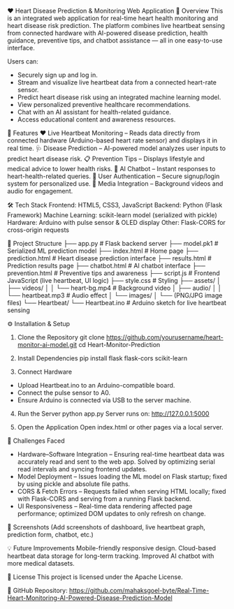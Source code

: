 ❤️ Heart Disease Prediction & Monitoring Web Application
📌 Overview
This is an integrated web application for real-time heart health monitoring and heart disease risk prediction.
The platform combines live heartbeat sensing from connected hardware with AI-powered disease prediction, health guidance, preventive tips, and chatbot assistance — all in one easy-to-use interface.

Users can:
- Securely sign up and log in.
- Stream and visualize live heartbeat data from a connected heart-rate sensor.
- Predict heart disease risk using an integrated machine learning model.
- View personalized preventive healthcare recommendations.
- Chat with an AI assistant for health-related guidance.
- Access educational content and awareness resources.

🚀 Features
❤️ Live Heartbeat Monitoring – Reads data directly from connected hardware (Arduino-based heart rate sensor) and displays it in real time.
🩺 Disease Prediction – AI-powered model analyzes user inputs to predict heart disease risk.
📋 Prevention Tips – Displays lifestyle and medical advice to lower health risks.
🤖 AI Chatbot – Instant responses to heart-health-related queries.
🔐 User Authentication – Secure signup/login system for personalized use.
🎵 Media Integration – Background videos and audio for engagement.

🛠️ Tech Stack
Frontend: HTML5, CSS3, JavaScript
Backend: Python (Flask Framework)
Machine Learning: scikit-learn model (serialized with pickle)
Hardware: Arduino with pulse sensor & OLED display
Other: Flask-CORS for cross-origin requests

📂 Project Structure
├── app.py                       # Flask backend server
├── model.pk1                    # Serialized ML prediction model
├── index.html                    # Home page
├── prediction.html               # Heart disease prediction interface
├── results.html                  # Prediction results page
├── chatbot.html                  # AI chatbot interface
├── prevention.html               # Preventive tips and awareness
├── script.js                     # Frontend JavaScript (live heartbeat, UI logic)
├── style.css                     # Styling
├── assets/
│   ├── videos/
│   │   └── heart-bg.mp4          # Background video
│   ├── audio/
│   │   └── heartbeat.mp3         # Audio effect
│   └── images/
│       └── (PNG/JPG image files)
└── Heartbeat/
    └── Heartbeat.ino             # Arduino sketch for live heartbeat sensing

⚙️ Installation & Setup

1. Clone the Repository
   git clone https://github.com/yourusername/heart-monitor-ai-model.git
   cd Heart-Monitor-Prediction
   
2. Install Dependencies
   pip install flask flask-cors scikit-learn
   
3. Connect Hardware
- Upload Heartbeat.ino to an Arduino-compatible board.
- Connect the pulse sensor to A0.
- Ensure Arduino is connected via USB to the server machine.

4. Run the Server
  python app.py
  Server runs on: http://127.0.0.1:5000

5. Open the Application
Open index.html or other pages via a local server.

🐞 Challenges Faced

- Hardware–Software Integration – Ensuring real-time heartbeat data was accurately read and sent to the web app. Solved by optimizing serial read intervals and syncing frontend updates.
- Model Deployment – Issues loading the ML model on Flask startup; fixed by using pickle and absolute file paths.
- CORS & Fetch Errors – Requests failed when serving HTML locally; fixed with Flask-CORS and serving from a running Flask backend.
- UI Responsiveness – Real-time data rendering affected page performance; optimized DOM updates to only refresh on change.

📸 Screenshots
(Add screenshots of dashboard, live heartbeat graph, prediction form, chatbot, etc.)

💡 Future Improvements
Mobile-friendly responsive design.
Cloud-based heartbeat data storage for long-term tracking.
Improved AI chatbot with more medical datasets.

📜 License
This project is licensed under the Apache License.

🔗 GitHub Repository: https://github.com/mahaksgoel-byte/Real-Time-Heart-Monitoring-AI-Powered-Disease-Prediction-Model
